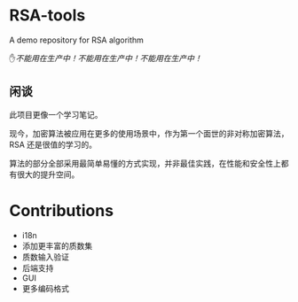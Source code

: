 # RSA-tools
A demo repository for RSA algorithm

✋_不能用在生产中！不能用在生产中！不能用在生产中！_
## 闲谈


此项目更像一个学习笔记。

现今，加密算法被应用在更多的使用场景中，作为第一个面世的非对称加密算法，RSA 还是很值的学习的。

算法的部分全部采用最简单易懂的方式实现，并非最佳实践，在性能和安全性上都有很大的提升空间。

# Contributions

* i18n
* 添加更丰富的质数集
* 质数输入验证
* 后端支持
* GUI
* 更多编码格式